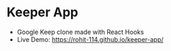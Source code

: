 # Keeper App
- Google Keep clone made with React Hooks
- Live Demo: https://rohit-114.github.io/keeper-app/
